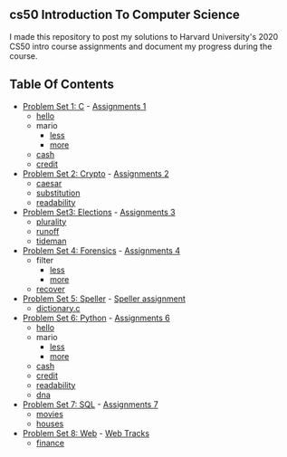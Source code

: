 ## cs50 Introduction To Computer Science

I made this repository to post my solutions to Harvard University's 2020 CS50 intro course assignments and document my progress during the course.

## Table Of Contents

-   [Problem Set 1: C](/C/pset1) - <a href='https://cs50.harvard.edu/x/2020/psets/1/'> Assignments 1</a>
    -   [hello](/C/pset1/hello)
    -   mario
        -   [less](/C/pset1/mario/less)
        -   [more](/C/pset1/mario/more)
    -   [cash](/C/pset1/cash)
    -   [credit](/C/pset1/credit)
-   [Problem Set 2: Crypto](/C/pset2) - <a href='https://cs50.harvard.edu/x/2020/psets/2/'> Assignments 2</a>
    -   [caesar](/C/pset2/caesar)
    -   [substitution](/C/pset2/substitution)
    -   [readability](/C/pset2/readability)
-   [Problem Set3: Elections](/C/pset3) - <a href='https://cs50.harvard.edu/x/2020/psets/3/'> Assignments 3</a>
    -   [plurality](/C/pset3/plurality)
    -   [runoff](/C/pset3/runoff)
    -   [tideman](/C/pset3/tideman)
-   [Problem Set 4: Forensics](/C/pset4) - <a href='https://cs50.harvard.edu/x/2020/psets/4/'> Assignments 4</a>
    -   filter
        -   [less](/C/pset4/filter)
        -   [more](/C/pset4/border-detection)
    -   [recover](/C/pset4/recover)
-   [Problem Set 5: Speller](/C/pset5/speller) - <a href='https://cs50.harvard.edu/x/2020/psets/5/speller/'> Speller assignment</a>
    -   [dictionary.c](/C/pset5/speller/dictionary.c)
-   [Problem Set 6: Python](/Python/pset6/) - <a href='https://cs50.harvard.edu/x/2020/psets/6/'> Assignments 6</a>
    -   [hello](/Python/pset6/hello)
    -   mario
        -   [less](/Python/pset6/mario/less)
        -   [more](/Python/pset6/mario/more)
    -   [cash](/Python/pset6/cash)
    -   [credit](/Python/pset6/credit)
    -   [readability](/Python/pset6/readability)
    -   [dna](/Python/pset6/dna)
-   [Problem Set 7: SQL](/Python/pset7/) - <a href='https://cs50.harvard.edu/x/2020/psets/7/'> Assignments 7</a>
    -   [movies](/Python/pset7/movies)
    -   [houses](/Python/pset7/houses/houses)
-   [Problem Set 8: Web](/Python/finance) - <a href='https://cs50.harvard.edu/x/2020/tracks/web/'> Web Tracks</a>
    -   [finance](/Python/finance)
